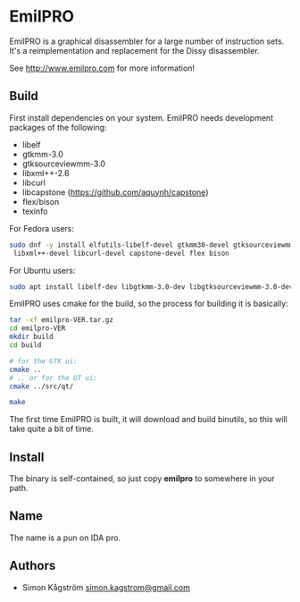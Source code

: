 EmilPRO
========
EmilPRO is a graphical disassembler for a large number of instruction
sets. It's a reimplementation and replacement for the Dissy disassembler.

See http://www.emilpro.com for more information!

Build
-----
First install dependencies on your system. EmilPRO needs development packages of the following:

* libelf
* gtkmm-3.0
* gtksourceviewmm-3.0
* libxml++-2.6
* libcurl
* libcapstone (https://github.com/aquynh/capstone)
* flex/bison
* texinfo

For Fedora users:
```sh
sudo dnf -y install elfutils-libelf-devel gtkmm30-devel gtksourceviewmm3-devel \
 libxml++-devel libcurl-devel capstone-devel flex bison
```

For Ubuntu users:
```sh
sudo apt install libelf-dev libgtkmm-3.0-dev libgtksourceviewmm-3.0-dev libxml++2.6-dev libcurl4-openssl-dev libcapstone-dev flex bison elfutils texi2info
```

EmilPRO uses cmake for the build, so the process for building it is basically:

```sh
tar -xf emilpro-VER.tar.gz
cd emilpro-VER
mkdir build
cd build

# for the GTK ui:
cmake ..
# .. or for the QT ui:
cmake ../src/qt/

make
```

The first time EmilPRO is built, it will download and build binutils, so this
will take quite a bit of time.

Install
-------
The binary is self-contained, so just copy **emilpro** to somewhere in your path.

Name
----
The name is a pun on IDA pro.


Authors
-------
* Simon Kågström <simon.kagstrom@gmail.com>
 
